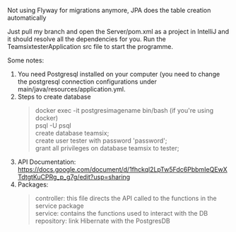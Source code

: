 Not using Flyway for migrations anymore, JPA does the table creation automatically

Just pull my branch and open the Server/pom.xml as a project in IntelliJ and it should resolve all the dependencies for you. Run the TeamsixtesterApplication src file to start the programme.

Some notes:

1. You need Postgresql installed on your computer (you need to change the postgresql connection configurations under main/java/resources/application.yml.
2. Steps to create database
    > docker exec -it postgresimagename bin/bash (if you're using docker) <br>
    > psql -U psql <br>
    > create database teamsix; <br>
    > create user tester with password 'password'; <br>
    > grant all privileges on database teamsix to tester; <br>
3. API Documentation: https://docs.google.com/document/d/1fhckql2LpTw5Fdc6PbbmIeQEwXTdtgtKuCPRg_p_g7g/edit?usp=sharing
4. Packages:
   > controller: this file directs the API called to the functions in the service package <br>
   > service: contains the functions used to interact with the DB <br>
   > repository: link Hibernate with the PostgresDB <br>
